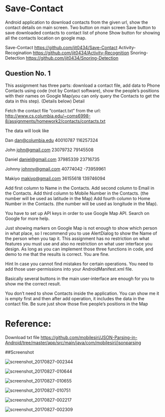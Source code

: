 # Save-Contact 

Android application to download contacts from the given url, show the contact details on main screen.
Two button on main screen Save button to save downloaded contacts to contact list of phone
Show button for showing all the contacts location on google map.


Save-Contact https://github.com/jit0434/Save-Contact
Activity-Recogination  https://github.com/jit0434/Activity-Recognition
Snoring-Detection https://github.com/jit0434/Snoring-Detection

## Question No. 1

This assignment has three parts: download a contact file, add data to Phone Contacts using
code (not by Contact software), show the people’s positions with their names on Google
Map(you can only query the Contacts to get the data in this step). (Details below) Detail

Fetch the contact file “contact.txt” from the url:
http://www.cs.columbia.edu/~coms6998-8/assignments/homework2/contacts/contacts.txt

The data will look like

Dan dan@columbia.edu 40010787 116257324

John john@gmail.com 23079732 79145508

Daniel daniel@gmail.com 37985339 23716735

Johnny johnny@gmail.com 40774042 -73959961

Makiyo makiyo@gmail.com 36155618 139746094


Add first column to Name in the Contacts.
Add second column to Email in the Contacts.
Add third column to Mobile Number in the Contacts. (the number will be used as latitude in
the Map)
Add fourth column to Home Number in the Contacts. (the number will be used as longitude
in the Map).

You have to set up API keys in order to use Google Map API. Search on Google for more
help.

Just showing markers on Google Map is not enough to show which person in what place, so I
recommend you to use AlertDialog to show the Name of the person when you tap it.
This assignment has no restriction on what features you must use and also no restriction on
what user interface you design. As long as you can implement those three functions in code,
and demo to me that the results is correct. You are fine.

Hint
In case you cannot find mistakes for certain operations. You need to add those
user-permissions into your AndroidManifest.xml file.
<uses-permission android:name="android.permission.INTERNET"/>
<uses-permission android:name="android.permission.WRITE_EXTERNAL_STORAGE" />
<uses-permission android:name="android.permission.WRITE_CONTACTS"/>
<uses-permission android:name="android.permission.READ_CONTACTS"/>

Basically several buttons in the main user-interface are enough for you to show me the
correct result.

You don’t need to show Contacts inside the application. You can show me it is empty first
and then after add operation, it includes the data in the contact file.
Be sure just show those five people’s positions in the Map



# Reference:
Download txt file
https://github.com/mobilesiri/JSON-Parsing-in-Android/tree/master/app/src/main/java/com/mobilesiri/jsonparsing

##Screenshot

![screenshot_20170827-002344](https://user-images.githubusercontent.com/26283082/29862837-5662c156-8d8b-11e7-96b5-680d3d811def.jpg)

![screenshot_20170827-010644](https://user-images.githubusercontent.com/26283082/29862838-5665eba6-8d8b-11e7-9659-187a5d1b33d1.jpg)

![screenshot_20170827-010655](https://user-images.githubusercontent.com/26283082/29862842-5693f7e4-8d8b-11e7-8b42-e3d992d35933.jpg)

![screenshot_20170827-010751](https://user-images.githubusercontent.com/26283082/29862841-568e67b6-8d8b-11e7-98ef-d21a907d1f63.jpg)

![screenshot_20170827-002217](https://user-images.githubusercontent.com/26283082/29862839-568bd5b4-8d8b-11e7-881b-5854315cccb3.jpg)

![screenshot_20170827-002309](https://user-images.githubusercontent.com/26283082/29862840-568d9be2-8d8b-11e7-9b54-ccc0e6860658.jpg)
